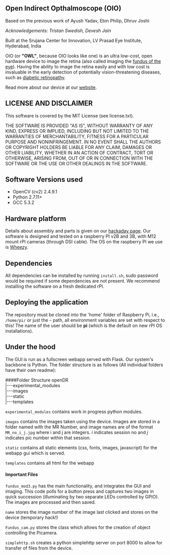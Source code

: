 ## Open Indirect Opthalmoscope (OIO)
Based on the previous work of Ayush Yadav, Ebin Philip, Dhruv Joshi

_Acknowledgements: Tristan Swedish, Devesh Jain_

Built at the Srujana Center for Innovation, LV Prasad Eye Institute, Hyderabad, India

OIO (or **"OWL"**, because OIO looks like one) is an ultra low-cost, open hardware device to image the retina (also called imaging the [fundus of the eye](https://en.wikipedia.org/wiki/Fundus_(eye))). Having the ability to image the retina easily and with low cost is invaluable in the early detection of potentially vision-threatening diseases, such as [diabetic retinopathy](https://en.wikipedia.org/wiki/Diabetic_retinopathy).

Read more about our device at our [website](http://lvpmitra.com/oio#introduction).

## LICENSE AND DISCLAIMER
This software is covered by the MIT License (see license.txt). 

THE SOFTWARE IS PROVIDED "AS IS", WITHOUT WARRANTY OF ANY KIND, EXPRESS OR
IMPLIED, INCLUDING BUT NOT LIMITED TO THE WARRANTIES OF MERCHANTABILITY,
FITNESS FOR A PARTICULAR PURPOSE AND NONINFRINGEMENT. IN NO EVENT SHALL THE
AUTHORS OR COPYRIGHT HOLDERS BE LIABLE FOR ANY CLAIM, DAMAGES OR OTHER
LIABILITY, WHETHER IN AN ACTION OF CONTRACT, TORT OR OTHERWISE, ARISING FROM,
OUT OF OR IN CONNECTION WITH THE SOFTWARE OR THE USE OR OTHER DEALINGS IN THE
SOFTWARE.

## Software Versions used
* OpenCV (cv2) 2.4.9.1
* Python 2.7.11+
* GCC 5.3.2

## Hardware platform
Details about assembly and parts is given on our [hackaday page](https://hackaday.io/project/11943-open-indirect-ophthalmoscope). Our software is designed and tested on a raspberry PI v2B and 3B, with M12 mount rPI cameras (through DSI cable). The OS on the raspberry PI we use is [Wheezy](https://downloads.raspberrypi.org/raspbian/images/2013-07-26-wheezy-raspbian/).

## Dependencies
All dependencies can be installed by running `install.sh`, sudo password would be required if some dependencies are not present. We recommend installing the software on a fresh dedicated rPI.

## Deploying the application
The repository must be cloned into the 'home' folder of Raspberry Pi, i.e., `/home/pi/` or just the `~` path, all environment variables are set with respect to this!
The name of the user should be **pi** (which is the default on new rPI OS installations).


## Under the hood

The GUI is run as a fullscreen webapp served with Flask. Our system's backbone is Python.
The folder structure is as follows (All individual folders have their own readme):

####Folder Structure
openDR  
   |---experimental_modules  
   |---images  
   |---static  
   |---templates  


`experimental_modules` contains work in progress python modules. 

`images` contains the images taken using the device. Images are stored in a folder named with the MR Number, and image names are of the format `MR_no_i_j.jpg` where i and j are integers. _i_ indicates session no and _j_ indicates pic number within that session.

`static` contains all static elements (css, fonts, images, javascript) for the webapp gui which is served.

`templates` contains all html for the webapp

#### Important Files
`fundus_mod3.py` has the main functionality, and integrates the GUI and imaging. This code polls for a button press and captures two images in quick succession (illuminating by two separate LEDs controlled by GPIO). The images are processed and then saved.

`name` stores the image number of the image last clicked and stores on the device (temporary hack!)

`Fundus_cam.py` stores the class which allows for the creation of object controlling the Picamera. 

`simplehttp.sh` creates a python simplehttp server on port 8000 to allow for transfer of files from the device.
